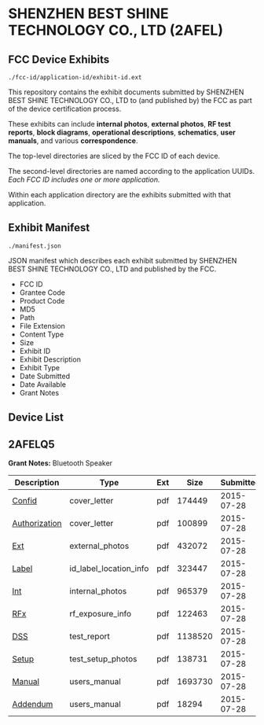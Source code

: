 # SHENZHEN BEST SHINE TECHNOLOGY CO., LTD (2AFEL)
## FCC Device Exhibits

```
./fcc-id/application-id/exhibit-id.ext
```

This repository contains the exhibit documents submitted by SHENZHEN BEST SHINE TECHNOLOGY CO., LTD to (and published by) the FCC as part of the device certification process.

These exhibits can include **internal photos**, **external photos**, **RF test reports**, **block diagrams**, **operational descriptions**, **schematics**, **user manuals**, and various **correspondence**.

The top-level directories are sliced by the FCC ID of each device.

The second-level directories are named according to the application UUIDs. *Each FCC ID includes one or more application.*

Within each application directory are the exhibits submitted with that application. 

## Exhibit Manifest

```
./manifest.json
```

JSON manifest which describes each exhibit submitted by SHENZHEN BEST SHINE TECHNOLOGY CO., LTD and published by the FCC.

- FCC ID
- Grantee Code
- Product Code
- MD5
- Path
- File Extension
- Content Type
- Size
- Exhibit ID
- Exhibit Description
- Exhibit Type
- Date Submitted
- Date Available
- Grant Notes

## Device List
## 2AFELQ5
**Grant Notes:** Bluetooth Speaker

| Description | Type | Ext | Size | Submitted | Available |
| ----------- | ---- | --- | ---- | --------- | --------- |
| [Confid](2AFELQ5/505ee82e91fb60e043958ee00d29a040/2695034.pdf) | cover_letter | pdf | 174449 | 2015-07-28 | 2015-07-28 |
| [Authorization](2AFELQ5/505ee82e91fb60e043958ee00d29a040/2695035.pdf) | cover_letter | pdf | 100899 | 2015-07-28 | 2015-07-28 |
| [Ext](2AFELQ5/505ee82e91fb60e043958ee00d29a040/2695038.pdf) | external_photos | pdf | 432072 | 2015-07-28 | 2015-07-28 |
| [Label](2AFELQ5/505ee82e91fb60e043958ee00d29a040/2695036.pdf) | id_label_location_info | pdf | 323447 | 2015-07-28 | 2015-07-28 |
| [Int](2AFELQ5/505ee82e91fb60e043958ee00d29a040/2695039.pdf) | internal_photos | pdf | 965379 | 2015-07-28 | 2015-07-28 |
| [RFx](2AFELQ5/505ee82e91fb60e043958ee00d29a040/2695037.pdf) | rf_exposure_info | pdf | 122463 | 2015-07-28 | 2015-07-28 |
| [DSS](2AFELQ5/505ee82e91fb60e043958ee00d29a040/2695040.pdf) | test_report | pdf | 1138520 | 2015-07-28 | 2015-07-28 |
| [Setup](2AFELQ5/505ee82e91fb60e043958ee00d29a040/2695041.pdf) | test_setup_photos | pdf | 138731 | 2015-07-28 | 2015-07-28 |
| [Manual](2AFELQ5/505ee82e91fb60e043958ee00d29a040/2695042.pdf) | users_manual | pdf | 1693730 | 2015-07-28 | 2015-07-28 |
| [Addendum](2AFELQ5/505ee82e91fb60e043958ee00d29a040/2695043.pdf) | users_manual | pdf | 18294 | 2015-07-28 | 2015-07-28 |

